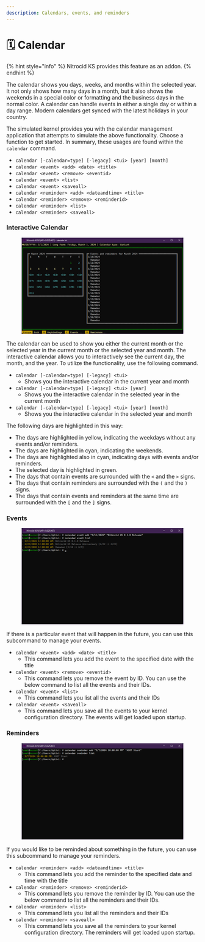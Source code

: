 ```yaml
---
description: Calendars, events, and reminders
---
```


# 🗓️ Calendar

{% hint style="info" %}
Nitrocid KS provides this feature as an addon.
{% endhint %}

The calendar shows you days, weeks, and months within the selected year. It not only shows how many days in a month, but it also shows the weekends in a special color or formatting and the business days in the normal color. A calendar can handle events in either a single day or within a day range. Modern calendars get synced with the latest holidays in your country.

The simulated kernel provides you with the calendar management application that attempts to simulate the above functionality. Choose a function to get started. In summary, these usages are found within the `calendar` command.

* `calendar [-calendar=type] [-legacy] <tui> [year] [month]`
* `calendar <event> <add> <date> <title>`
* `calendar <event> <remove> <eventid>`
* `calendar <event> <list>`
* `calendar <event> <saveall>`
* `calendar <reminder> <add> <dateandtime> <title>`
* `calendar <reminder> <remove> <reminderid>`
* `calendar <reminder> <list>`
* `calendar <reminder> <saveall>`

### Interactive Calendar

<figure><img src="../../../../.gitbook/assets/025-calendar.png" alt=""><figcaption></figcaption></figure>

The calendar can be used to show you either the current month or the selected year in the current month or the selected year and month. The interactive calendar allows you to interactively see the current day, the month, and the year. To utilize the functionality, use the following command.

* `calendar [-calendar=type] [-legacy] <tui>`
  * Shows you the interactive calendar in the current year and month
* `calendar [-calendar=type] [-legacy] <tui> [year]`
  * Shows you the interactive calendar in the selected year in the current month
* `calendar [-calendar=type] [-legacy] <tui> [year] [month]`
  * Shows you the interactive calendar in the selected year and month

The following days are highlighted in this way:

* The days are highlighted in yellow, indicating the weekdays without any events and/or reminders.
* The days are highlighted in cyan, indicating the weekends.
* The days are highlighted also in cyan, indicating days with events and/or reminders.
* The selected day is highlighted in green.
* The days that contain events are surrounded with the `<` and the `>` signs.
* The days that contain reminders are surrounded with the `(` and the `)` signs.
* The days that contain events and reminders at the same time are surrounded with the `[` and the `]` signs.

### Events

<figure><img src="../../../../.gitbook/assets/026-calendarevent.png" alt=""><figcaption></figcaption></figure>

If there is a particular event that will happen in the future, you can use this subcommand to manage your events.

* `calendar <event> <add> <date> <title>`
  * This command lets you add the event to the specified date with the title
* `calendar <event> <remove> <eventid>`
  * This command lets you remove the event by ID. You can use the below command to list all the events and their IDs.
* `calendar <event> <list>`
  * This command lets you list all the events and their IDs
* `calendar <event> <saveall>`
  * This command lets you save all the events to your kernel configuration directory. The events will get loaded upon startup.

### Reminders

<figure><img src="../../../../.gitbook/assets/027-calendarreminder.png" alt=""><figcaption></figcaption></figure>

If you would like to be reminded about something in the future, you can use this subcommand to manage your reminders.

* `calendar <reminder> <add> <dateandtime> <title>`
  * This command lets you add the reminder to the specified date and time with the title
* `calendar <reminder> <remove> <reminderid>`
  * This command lets you remove the reminder by ID. You can use the below command to list all the reminders and their IDs.
* `calendar <reminder> <list>`
  * This command lets you list all the reminders and their IDs
* `calendar <reminder> <saveall>`
  * This command lets you save all the reminders to your kernel configuration directory. The reminders will get loaded upon startup.
